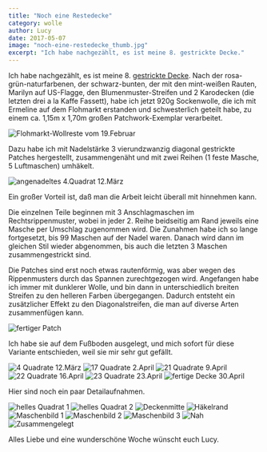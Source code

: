 ```yaml
---
title: "Noch eine Restedecke"
category: wolle
author: Lucy
date: 2017-05-07
image: "noch-eine-restedecke_thumb.jpg"
excerpt: "Ich habe nachgezählt, es ist meine 8. gestrickte Decke."
---
```


Ich habe nachgezählt, es ist meine 8. [gestrickte Decke](/2014/06/kuschelstrick/). Nach der rosa-grün-naturfarbenen, der schwarz-bunten, der mit den mint-weißen Rauten, Marilyn auf US-Flagge, den Blumenmuster-Streifen und 2 Karodecken (die letzten drei a la Kaffe Fassett), habe ich jetzt 920g Sockenwolle, die ich mit Ermeline auf dem Flohmarkt erstanden und schwesterlich geteilt habe, zu einem ca. 1,15m x 1,70m großen Patchwork-Exemplar verarbeitet.

![Flohmarkt-Wollreste vom 19.Februar](IMG_20170219_103020.jpg)

Dazu habe ich mit Nadelstärke 3 vierundzwanzig diagonal gestrickte Patches hergestellt, zusammengenäht und mit zwei Reihen (1 feste Masche, 5 Luftmaschen) umhäkelt.

![angenadeltes 4.Quadrat 12.März](IMG_20170312_111319.jpg)

Ein großer Vorteil ist, daß man die Arbeit leicht überall mit hinnehmen kann.

Die einzelnen Teile beginnen mit 3 Anschlagmaschen im Rechtsrippenmuster, wobei in jeder 2. Reihe beidseitig am Rand jeweils eine Masche per Umschlag zugenommen wird. Die Zunahmen habe ich so lange fortgesetzt, bis 99 Maschen auf der Nadel waren. Danach wird dann im gleichen Stil wieder abgenommen, bis auch die letzten 3 Maschen zusammengestrickt sind.

Die Patches sind erst noch etwas rautenförmig, was aber wegen des Rippenmusters durch das Spannen zurechtgezogen wird. Angefangen habe ich immer mit dunklerer Wolle, und bin dann in unterschiedlich breiten Streifen zu den helleren Farben übergegangen. Dadurch entsteht ein zusätzlicher Effekt zu den Diagonalstreifen, die man auf diverse Arten zusammenfügen kann.

![fertiger Patch](IMG_20170312_111327.jpg)

Ich habe sie auf dem Fußboden ausgelegt, und mich sofort für diese Variante entschieden, weil sie mir sehr gut gefällt.

![4 Quadrate 12.März](IMG_20170312_111305.jpg)
![17 Quadrate 2.April](IMG_20170402_122408.jpg)
![21 Quadrate 9.April](IMG_20170409_111238.jpg)
![22 Quadrate 16.April](IMG_20170416_093825.jpg)
![23 Quadrate 23.April](IMG_20170423_103935.jpg)
![fertige Decke 30.April](IMG_20170430_111114.jpg)

Hier sind noch ein paar Detailaufnahmen.

![helles Quadrat 1](IMG_20170430_111121.jpg)
![helles Quadrat 2](IMG_20170430_111124.jpg)
![Deckenmitte](IMG_20170430_111129.jpg)
![Häkelrand](IMG_20170430_111140.jpg)
![Maschenbild 1](IMG_20170430_111156.jpg)
![Maschenbild 2](IMG_20170430_111204.jpg)
![Maschenbild 3](IMG_20170430_111217.jpg)
![Nah](IMG_20170430_111212.jpg)
![Zusammengelegt](IMG_20170430_111544.jpg)


Alles Liebe und eine wunderschöne Woche wünscht euch Lucy.


